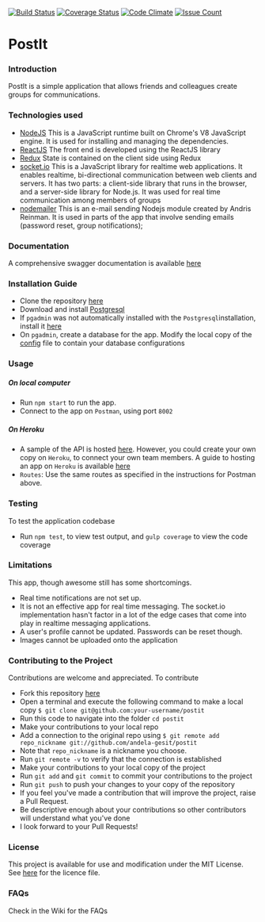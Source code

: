 [![Build Status](https://travis-ci.org/andela-gesit/PostIt.svg?branch=develop)](https://travis-ci.org/andela-gesit/PostIt)
[![Coverage Status](https://coveralls.io/repos/github/andela-gesit/PostIt/badge.svg?branch=develop)](https://coveralls.io/github/victor4l/PostIt?branch=develop)
[![Code Climate](https://codeclimate.com/github/andela-gesit/PostIt/badges/gpa.svg)](https://codeclimate.com/github/victor4l/PostIt)
[![Issue Count](https://codeclimate.com/github/andela-gesit/PostIt/badges/issue_count.svg)](https://codeclimate.com/github/victor4l/PostIt)

# PostIt

### Introduction 
PostIt is a simple application that allows friends and colleagues create groups for communications. 

### Technologies used
* [NodeJS](https://nodejs.org/) This is a JavaScript runtime built on Chrome's V8 JavaScript engine. It is used for installing and managing the dependencies.
* [ReactJS](https://reactjs.org) The front end is developed using the ReactJS library
* [Redux](https://redux.org) State is contained on the client side using Redux
* [socket.io](https://socket.io) This is a JavaScript library for realtime web applications. It enables realtime, bi-directional communication between web clients and servers. It has two parts: a client-side library that runs in the browser, and a server-side library for Node.js. It was used for real time communication among members of groups
* [nodemailer](https://nodemailer.com) This is an e-mail sending Nodejs module created by Andris Reinman. It is used in parts of the app that involve sending emails (password reset, group notifications);

### Documentation
A comprehensive swagger documentation is available [here](https://app.swaggerhub.com/apis/victor4l/post-it_application/1.0.0)

### Installation Guide
* Clone the repository [here](www.github.com/andela-gesit/postit)
* Download and install [Postgresql](https://www.postgresql.org/download/)
* If `pgadmin` was not automatically installed with the `Postgresql`installation, install it [here](https://www.pgadmin.org/)
* On `pgadmin`, create a database for the app. Modify the local copy of the [config](https://github.com/andela-gesit/PostIt/blob/develop/server/config/config.json) file to contain your database configurations

### Usage
##### On local computer 
* Run `npm start` to run the app.
* Connect to the app on `Postman`, using port `8002`
##### On Heroku
* A sample of the API is hosted [here](https://postit-api-victor.herokuapp.com/api). However, you could create your own copy on `Heroku`, to connect your own team members. A guide to hosting an app on 
`Heroku` is available [here](https://devcenter.heroku.com/articles/getting-started-with-nodejs#introduction)
* `Routes`: Use the same routes as specified in the instructions for Postman above.

### Testing
To test the application codebase
* Run `npm test`, to view test output, and `gulp coverage` to view the code coverage

### Limitations
This app, though awesome still has some shortcomings.
* Real time notifications are not set up.
* It is not an effective app for real time messaging. The socket.io implementation hasn't factor in a lot of the edge cases that come into play in realtime messaging applications.
* A user's profile cannot be updated. Passwords can be reset though.
* Images cannot be uploaded onto the application

### Contributing to the Project
Contributions are welcome and appreciated. To contribute
* Fork this repository [here](https://github.com/andela-gesit/postit)
* Open a terminal and execute the following command to make a local copy
`$ git clone git@github.com:your-username/postit`
* Run this code to navigate into the folder `cd postit`
* Make your contributions to your local repo
* Add a connection to the original repo using
`$ git remote add repo_nickname git://github.com/andela-gesit/postit`
* Note that `repo_nickname` is a nickname you choose.
* Run `git remote -v` to verify that the connection is established
* Make your contributions to your local copy of the project
* Run `git add` and `git commit` to commit your contributions to the project
* Run `git push` to push your changes to your copy of the repository
* If you feel you've made a contribution that will improve the project, raise a Pull Request.
* Be descriptive enough about your contributions so other contributors will understand what you've done
* I look forward to your Pull Requests!
### License
This project is available for use and modification under the MIT License. See [here](https://github.com/andela-gesit/PostIt/blob/add-license-1/LICENSE) for the licence file.
### FAQs
Check in the Wiki for the FAQs



